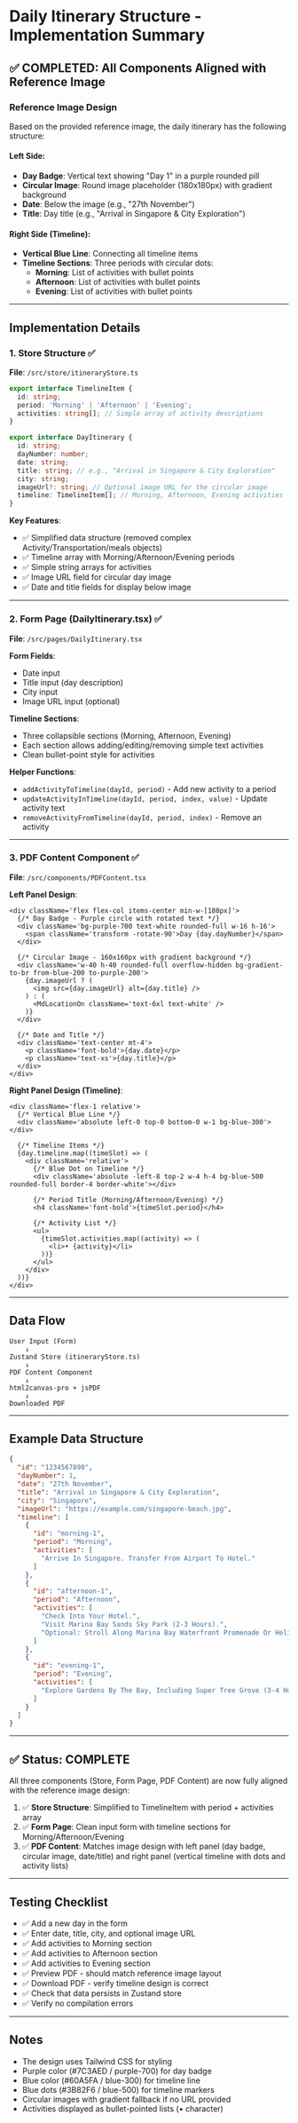 # Daily Itinerary Structure - Implementation Summary

## ✅ COMPLETED: All Components Aligned with Reference Image

### Reference Image Design
Based on the provided reference image, the daily itinerary has the following structure:

#### Left Side:
- **Day Badge**: Vertical text showing "Day 1" in a purple rounded pill
- **Circular Image**: Round image placeholder (180x180px) with gradient background
- **Date**: Below the image (e.g., "27th November")
- **Title**: Day title (e.g., "Arrival in Singapore & City Exploration")

#### Right Side (Timeline):
- **Vertical Blue Line**: Connecting all timeline items
- **Timeline Sections**: Three periods with circular dots:
  - **Morning**: List of activities with bullet points
  - **Afternoon**: List of activities with bullet points
  - **Evening**: List of activities with bullet points

---

## Implementation Details

### 1. Store Structure ✅
**File**: `/src/store/itineraryStore.ts`

```typescript
export interface TimelineItem {
  id: string;
  period: 'Morning' | 'Afternoon' | 'Evening';
  activities: string[]; // Simple array of activity descriptions
}

export interface DayItinerary {
  id: string;
  dayNumber: number;
  date: string;
  title: string; // e.g., "Arrival in Singapore & City Exploration"
  city: string;
  imageUrl?: string; // Optional image URL for the circular image
  timeline: TimelineItem[]; // Morning, Afternoon, Evening activities
}
```

**Key Features**:
- ✅ Simplified data structure (removed complex Activity/Transportation/meals objects)
- ✅ Timeline array with Morning/Afternoon/Evening periods
- ✅ Simple string arrays for activities
- ✅ Image URL field for circular day image
- ✅ Date and title fields for display below image

---

### 2. Form Page (DailyItinerary.tsx) ✅
**File**: `/src/pages/DailyItinerary.tsx`

**Form Fields**:
- Date input
- Title input (day description)
- City input
- Image URL input (optional)

**Timeline Sections**:
- Three collapsible sections (Morning, Afternoon, Evening)
- Each section allows adding/editing/removing simple text activities
- Clean bullet-point style for activities

**Helper Functions**:
- `addActivityToTimeline(dayId, period)` - Add new activity to a period
- `updateActivityInTimeline(dayId, period, index, value)` - Update activity text
- `removeActivityFromTimeline(dayId, period, index)` - Remove an activity

---

### 3. PDF Content Component ✅
**File**: `/src/components/PDFContent.tsx`

**Left Panel Design**:
```tsx
<div className='flex flex-col items-center min-w-[180px]'>
  {/* Day Badge - Purple circle with rotated text */}
  <div className='bg-purple-700 text-white rounded-full w-16 h-16'>
    <span className='transform -rotate-90'>Day {day.dayNumber}</span>
  </div>
  
  {/* Circular Image - 160x160px with gradient background */}
  <div className='w-40 h-40 rounded-full overflow-hidden bg-gradient-to-br from-blue-200 to-purple-200'>
    {day.imageUrl ? (
      <img src={day.imageUrl} alt={day.title} />
    ) : (
      <MdLocationOn className='text-6xl text-white' />
    )}
  </div>
  
  {/* Date and Title */}
  <div className='text-center mt-4'>
    <p className='font-bold'>{day.date}</p>
    <p className='text-xs'>{day.title}</p>
  </div>
</div>
```

**Right Panel Design (Timeline)**:
```tsx
<div className='flex-1 relative'>
  {/* Vertical Blue Line */}
  <div className='absolute left-0 top-0 bottom-0 w-1 bg-blue-300'></div>
  
  {/* Timeline Items */}
  {day.timeline.map((timeSlot) => (
    <div className='relative'>
      {/* Blue Dot on Timeline */}
      <div className='absolute -left-8 top-2 w-4 h-4 bg-blue-500 rounded-full border-4 border-white'></div>
      
      {/* Period Title (Morning/Afternoon/Evening) */}
      <h4 className='font-bold'>{timeSlot.period}</h4>
      
      {/* Activity List */}
      <ul>
        {timeSlot.activities.map((activity) => (
          <li>• {activity}</li>
        ))}
      </ul>
    </div>
  ))}
</div>
```

---

## Data Flow

```
User Input (Form) 
    ↓
Zustand Store (itineraryStore.ts)
    ↓
PDF Content Component
    ↓
html2canvas-pro + jsPDF
    ↓
Downloaded PDF
```

---

## Example Data Structure

```json
{
  "id": "1234567890",
  "dayNumber": 1,
  "date": "27th November",
  "title": "Arrival in Singapore & City Exploration",
  "city": "Singapore",
  "imageUrl": "https://example.com/singapore-beach.jpg",
  "timeline": [
    {
      "id": "morning-1",
      "period": "Morning",
      "activities": [
        "Arrive In Singapore. Transfer From Airport To Hotel."
      ]
    },
    {
      "id": "afternoon-1",
      "period": "Afternoon",
      "activities": [
        "Check Into Your Hotel.",
        "Visit Marina Bay Sands Sky Park (2-3 Hours).",
        "Optional: Stroll Along Marina Bay Waterfront Promenade Or Helix Bridge."
      ]
    },
    {
      "id": "evening-1",
      "period": "Evening",
      "activities": [
        "Explore Gardens By The Bay, Including Super Tree Grove (3-4 Hours)"
      ]
    }
  ]
}
```

---

## ✅ Status: COMPLETE

All three components (Store, Form Page, PDF Content) are now fully aligned with the reference image design:

1. ✅ **Store Structure**: Simplified to TimelineItem with period + activities array
2. ✅ **Form Page**: Clean input form with timeline sections for Morning/Afternoon/Evening
3. ✅ **PDF Content**: Matches image design with left panel (day badge, circular image, date/title) and right panel (vertical timeline with dots and activity lists)

---

## Testing Checklist

- ✅ Add a new day in the form
- ✅ Enter date, title, city, and optional image URL
- ✅ Add activities to Morning section
- ✅ Add activities to Afternoon section
- ✅ Add activities to Evening section
- ✅ Preview PDF - should match reference image layout
- ✅ Download PDF - verify timeline design is correct
- ✅ Check that data persists in Zustand store
- ✅ Verify no compilation errors

---

## Notes

- The design uses Tailwind CSS for styling
- Purple color (#7C3AED / purple-700) for day badge
- Blue color (#60A5FA / blue-300) for timeline line
- Blue dots (#3B82F6 / blue-500) for timeline markers
- Circular images with gradient fallback if no URL provided
- Activities displayed as bullet-pointed lists (• character)
